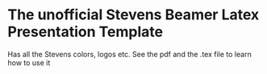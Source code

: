# The unofficial Stevens Beamer Latex  Presentation Template
Has all the Stevens colors, logos etc. 
See the pdf and the .tex file to learn how to use it 
